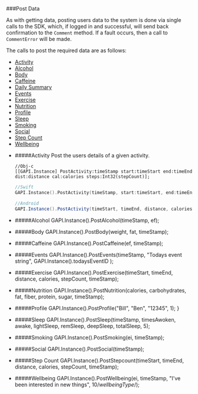 ###Post Data

As with getting data, posting users data to the system is done via single calls to the SDK, which, if logged in and successful, will send back confirmation to the `Comment` method. If a fault occurs, then a call to `CommentError` will be made.

The calls to post the required data are as follows:

- [Activity](#activity)
- [Alcohol](#alcohol)
- [Body](#body)
- [Caffeine](#caffeine)
- [Daily Summary](#dailysummary)
- [Events](#events)
- [Exercise](#exercise)
- [Nutrition](#nutrition)
- [Profile](#profile)
- [Sleep](#sleep)
- [Smoking](#smoking)
- [Social](#social)
- [Step Count](#step-count)
- [Wellbeing](#wellbeing)


* #####Activity
	Post the users details of a given activity.

    ```obj-c
    //Obj-c
    [[GAPI.Instance] PostActivity:timeStamp start:timeStart end:timeEnd dist:distance cal:calories steps:Int32(stepCount)];
    ```
    ```swift
    //Swift
    GAPI.Instance().PostActivity(timeStamp, start:timeStart, end:timeEnd, dist:distance, cal:calories, steps:Int32(stepCount));
    ```
    ```java
    //Android
    GAPI.Instance().PostActivity(timeStart, timeEnd, distance, calories, stepCount, timeStamp);
    ```


* #####Alcohol
	GAPI.Instance().PostAlcohol(timeStamp, ef);

* #####Body
	GAPI.Instance().PostBody(weight, fat, timeStamp);

* #####Caffeine
	GAPI.Instance().PostCaffeine(ef, timeStamp);

* #####Events
	GAPI.Instance().PostEvents(timeStamp, "Todays event string", GAPI.Instance().todaysEventID );

* #####Exercise
	GAPI.Instance().PostExercise(timeStart, timeEnd, distance, calories, stepCount, timeStamp);

* #####Nutrition
	GAPI.Instance().PostNutrition(calories, carbohydrates, fat, fiber, protein, sugar, timeStamp);

* #####Profile
	GAPI.Instance().PostProfile("Bill", "Ben", "12345", 1); }

* #####Sleep
	GAPI.Instance().PostSleep(timeStamp, timesAwoken, awake, lightSleep, remSleep, deepSleep, totalSleep, 5);

* #####Smoking
	GAPI.Instance().PostSmoking(ei, timeStamp);

* #####Social
	GAPI.Instance().PostSocial(timeStamp);

* #####Step Count
	GAPI.Instance().PostStepcount(timeStart, timeEnd, distance, calories, stepCount, timeStamp);

* #####Wellbeing
	GAPI.Instance().PostWellbeing(ei, timeStamp, "I've been interested in new things", 10/*wellbeingType*/);
